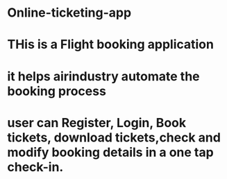 # Online-ticketing-app
# THis is a Flight booking application
# it helps airindustry automate the booking process
# user can Register, Login, Book tickets, download tickets,check and modify booking details in a one tap check-in.
